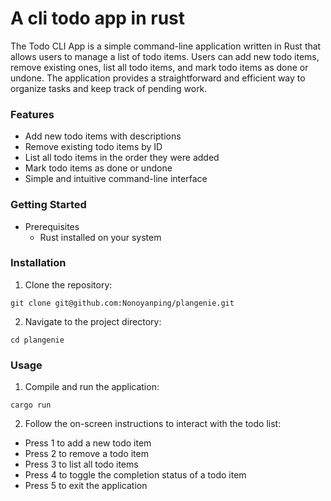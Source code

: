 # A cli todo app in rust
The Todo CLI App is a simple command-line application written in Rust that allows users to manage a list of todo items. Users can add new todo items, remove existing ones, list all todo items, and mark todo items as done or undone. The application provides a straightforward and efficient way to organize tasks and keep track of pending work.

### Features
- Add new todo items with descriptions
- Remove existing todo items by ID
- List all todo items in the order they were added
- Mark todo items as done or undone
- Simple and intuitive command-line interface

### Getting Started
- Prerequisites
  - Rust installed on your system

### Installation
1. Clone the repository:
```shell
git clone git@github.com:Nonoyanping/plangenie.git
```

2. Navigate to the project directory:
```shell
cd plangenie
```
### Usage
1. Compile and run the application:
```shell
cargo run
```
2. Follow the on-screen instructions to interact with the todo list:
- Press 1 to add a new todo item
- Press 2 to remove a todo item
- Press 3 to list all todo items
- Press 4 to toggle the completion status of a todo item
- Press 5 to exit the application



